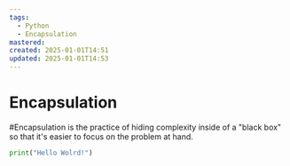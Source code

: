 ```yaml
---
tags:
  - Python
  - Encapsulation
mastered: 
created: 2025-01-01T14:51
updated: 2025-01-01T14:53
---
```

# Encapsulation
#Encapsulation is the practice of hiding complexity inside of a "black box" so that it's easier to focus on the problem at hand.

```python
print("Hello Wolrd!")
```
